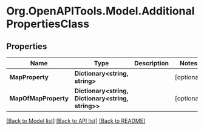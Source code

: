 # Org.OpenAPITools.Model.AdditionalPropertiesClass
## Properties

Name | Type | Description | Notes
------------ | ------------- | ------------- | -------------
**MapProperty** | **Dictionary&lt;string, string&gt;** |  | [optional] 
**MapOfMapProperty** | **Dictionary&lt;string, Dictionary&lt;string, string&gt;&gt;** |  | [optional] 

[[Back to Model list]](../README.md#documentation-for-models) [[Back to API list]](../README.md#documentation-for-api-endpoints) [[Back to README]](../README.md)

